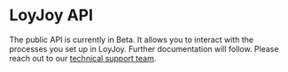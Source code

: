 # LoyJoy API 

The public API is currently in Beta. It allows you to interact with the processes you set up in LoyJoy. Further documentation will follow. Please reach out to our [technical support team](mailto:technicalsupport@loyjoy.com).
